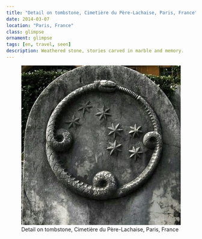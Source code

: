```yaml
---
title: "Detail on tombstone, Cimetière du Père-Lachaise, Paris, France"
date: 2014-03-07
location: "Paris, France"
class: glimpse
ornament: glimpse
tags: [en, travel, seen]
description: Weathered stone, stories carved in marble and memory.
---
```


<figure>
  <img src="/assets/img/2014-03-07-detail-on-tombstone-cimeti-re-du-p-re-lachaise-paris-france.jpeg" alt="Detail on tombstone, Cimetière du Père-Lachaise, Paris, France">
  <figcaption>Detail on tombstone, Cimetière du Père-Lachaise, Paris, France</figcaption>
</figure>
